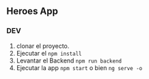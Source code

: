 ## Heroes App

### DEV
1. clonar el proyecto.
2. Ejecutar el ```npm install```
3. Levantar el Backend ```npm run backend```
4. Ejecutar la app ```npm start``` o bien ```ng serve -o```
